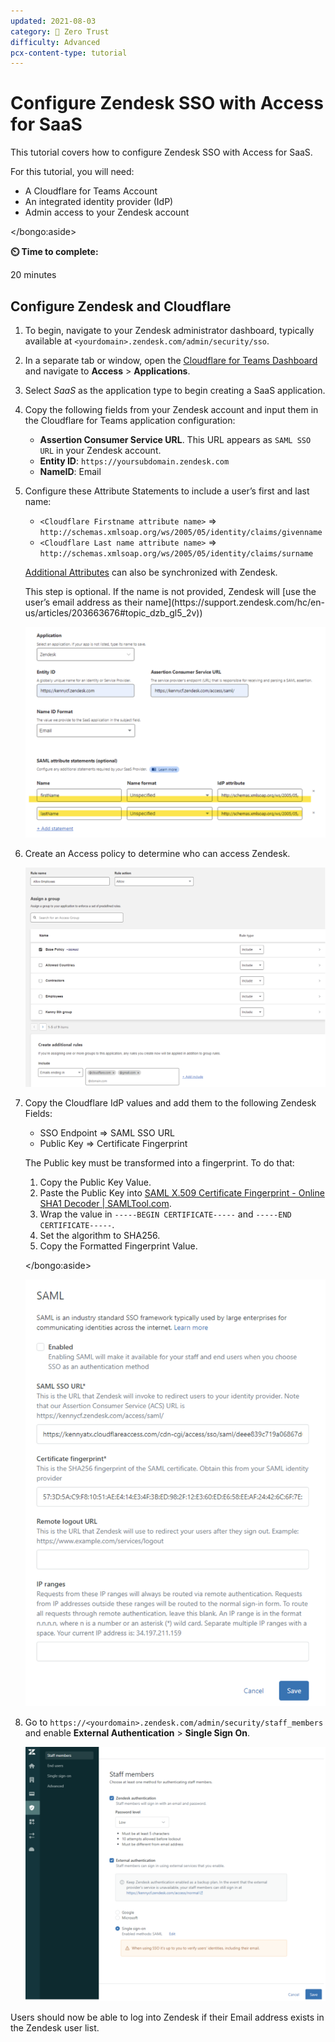 ```yaml
---
updated: 2021-08-03
category: 🔐 Zero Trust
difficulty: Advanced
pcx-content-type: tutorial
---
```


# Configure Zendesk SSO with Access for SaaS

This tutorial covers how to configure Zendesk SSO with Access for SaaS.

<Aside>

For this tutorial, you will need:

- A Cloudflare for Teams Account
- An integrated identity provider (IdP)
- Admin access to your Zendesk account

</bongo:aside>

**⏲️ Time to complete:**

20 minutes

## Configure Zendesk and Cloudflare

1. To begin, navigate to your Zendesk administrator dashboard, typically available at `<yourdomain>.zendesk.com/admin/security/sso`.

1. In a separate tab or window, open the [Cloudflare for Teams Dashboard](https://dash.teams.cloudflare.com) and navigate to **Access** > **Applications**.

1. Select _SaaS_ as the application type to begin creating a SaaS application.

1. Copy the following fields from your Zendesk account and input them in the Cloudflare for Teams application configuration:

   - **Assertion Consumer Service URL**. This URL appears as `SAML SSO URL` in your Zendesk account.
   - **Entity ID**: `https://yoursubdomain.zendesk.com`
   - **NameID**: Email

1. Configure these Attribute Statements to include a user’s first and last name:

   - `<Cloudflare Firstname attribute name>` => `http://schemas.xmlsoap.org/ws/2005/05/identity/claims/givenname`
   - `<Cloudflare Last name attribute name>` => `http://schemas.xmlsoap.org/ws/2005/05/identity/claims/surname`

   [Additional Attributes](http://schemas.xmlsoap.org/ws/2005/05/identity/claims/surname) can also be synchronized with Zendesk.

   <Aside>
     This step is optional. If the name is not provided, Zendesk will [use the user’s email address
     as their name](https://support.zendesk.com/hc/en-us/articles/203663676#topic_dzb_gl5_2v))
   </bongo:aside>

   ![Zendesk attributes](../static/zero-trust-security/zendesk-sso-saas/zendesk-attributes.png)

1. Create an Access policy to determine who can access Zendesk.

   ![Zendesk policy](../static/zero-trust-security/zendesk-sso-saas/zendesk-policy.png)

1. Copy the Cloudflare IdP values and add them to the following Zendesk Fields:

   - SSO Endpoint => SAML SSO URL
   - Public Key => Certificate Fingerprint

   <Aside>

   The Public key must be transformed into a fingerprint. To do that:

   1. Copy the Public Key Value.
   1. Paste the Public Key into [SAML X.509 Certificate Fingerprint - Online SHA1 Decoder | SAMLTool.com](https://www.samltool.com/fingerprint.php).
   1. Wrap the value in `-----BEGIN CERTIFICATE-----` and `-----END CERTIFICATE-----`.
   1. Set the algorithm to SHA256.
   1. Copy the Formatted Fingerprint Value.

   </bongo:aside>

   ![Zendesk fingerprint](../static/zero-trust-security/zendesk-sso-saas/zendesk-fingerprint.png)

1. Go to `https://<yourdomain>.zendesk.com/admin/security/staff_members` and enable **External Authentication** > **Single Sign On**.

   ![Zendesk external authentication](../static/zero-trust-security/zendesk-sso-saas/zendesk-external-auth.png)

Users should now be able to log into Zendesk if their Email address exists in the Zendesk user list.
